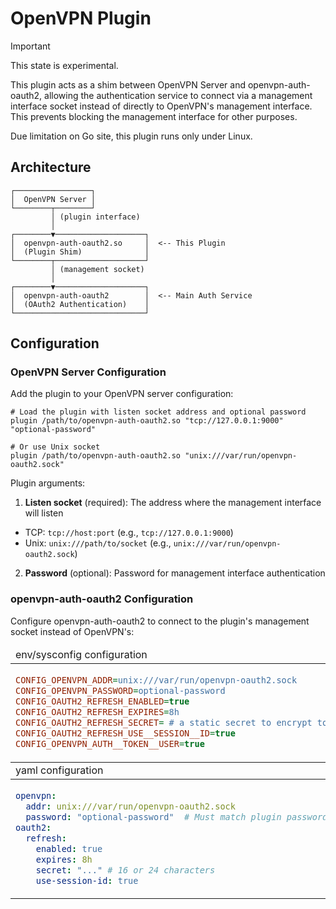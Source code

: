# OpenVPN Plugin

> [!IMPORTANT]
> This state is experimental.

This plugin acts as a shim between OpenVPN Server and openvpn-auth-oauth2, allowing the authentication service to connect via a management interface socket instead of directly to OpenVPN's management interface. This prevents blocking the management interface for other purposes.

Due limitation on Go site, this plugin runs only under Linux.

## Architecture

```
┌─────────────────┐
│  OpenVPN Server │
└────────┬────────┘
         │ (plugin interface)
         │
┌────────▼────────────────────┐
│  openvpn-auth-oauth2.so     │  <-- This Plugin
│  (Plugin Shim)              │
└────────┬────────────────────┘
         │ (management socket)
         │
┌────────▼────────────────────┐
│  openvpn-auth-oauth2        │  <-- Main Auth Service
│  (OAuth2 Authentication)    │
└─────────────────────────────┘
```

## Configuration

### OpenVPN Server Configuration

Add the plugin to your OpenVPN server configuration:

```
# Load the plugin with listen socket address and optional password
plugin /path/to/openvpn-auth-oauth2.so "tcp://127.0.0.1:9000" "optional-password"

# Or use Unix socket
plugin /path/to/openvpn-auth-oauth2.so "unix:///var/run/openvpn-oauth2.sock"
```

Plugin arguments:
1. **Listen socket** (required): The address where the management interface will listen
  - TCP: `tcp://host:port` (e.g., `tcp://127.0.0.1:9000`)
  - Unix: `unix:///path/to/socket` (e.g., `unix:///var/run/openvpn-oauth2.sock`)
2. **Password** (optional): Password for management interface authentication

### openvpn-auth-oauth2 Configuration

Configure openvpn-auth-oauth2 to connect to the plugin's management socket instead of OpenVPN's:

<table>
<thead><tr><td>env/sysconfig configuration</td></tr></thead>
<tbody><tr><td>

```ini
CONFIG_OPENVPN_ADDR=unix:///var/run/openvpn-oauth2.sock
CONFIG_OPENVPN_PASSWORD=optional-password
CONFIG_OAUTH2_REFRESH_ENABLED=true
CONFIG_OAUTH2_REFRESH_EXPIRES=8h
CONFIG_OAUTH2_REFRESH_SECRET= # a static secret to encrypt token. Must be 16, 24 or 32
CONFIG_OAUTH2_REFRESH_USE__SESSION__ID=true
CONFIG_OPENVPN_AUTH__TOKEN__USER=true
```
</td></tr></tbody>
<thead><tr><td>yaml configuration</td></tr></thead>
<tbody><tr><td>

```yaml
openvpn:
  addr: unix:///var/run/openvpn-oauth2.sock
  password: "optional-password"  # Must match plugin password if set
oauth2:
  refresh:
    enabled: true
    expires: 8h
    secret: "..." # 16 or 24 characters
    use-session-id: true
```
</td></tr></tbody>
</table>
